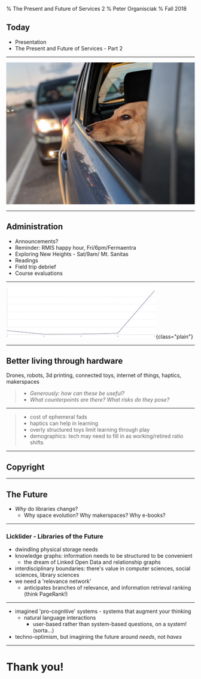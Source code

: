 % The Present and Future of Services 2
% Peter Organisciak
% Fall 2018

## Today

- Presentation
- The Present and Future of Services - Part 2

------

![](images/kiki11.jpg)

-----

## Administration

- Announcements?
- Reminder: RMIS happy hour, Fri/6pm/Fermaentra
- Exploring New Heights - Sat/9am/ Mt. Sanitas
- Readings
- Field trip debrief
- Course evaluations

------

![](images/ratingsgraph.jpg){class="plain"}

-----

## Better living through hardware

Drones, robots, 3d printing, connected toys, internet of things, haptics, makerspaces

>- _Generously: how can these be useful?_
>- _What counterpoints are there? What risks do they pose?_

------

>- cost of ephemeral fads
>- haptics can help in learning
>- overly structured toys limit learning through play 
>- demographics: tech may need to fill in as working/retired ratio shifts

-------

## Copyright

-------

## The Future

- _Why_ do libraries change?
    - Why space evolution? Why makerspaces? Why e-books?

--------

### Licklider - Libraries of the Future

- dwindling physical storage needs
- knowledge graphs: information needs to be structured to be convenient
    - the dream of Linked Open Data and relationship graphs
- interdisciplinary boundaries: there's value in computer sciences, social sciences, library sciences
- we need a 'relevance network'
    - anticipates branches of relevance, and information retrieval ranking (think PageRank!)

----

- imagined 'pro-cognitive' systems - systems that augment your thinking
    - natural language interactions
        - user-based rather than system-based questions, on a system! (sorta...)
- techno-optimism, but imagining the future around _needs_, not _haves_

------

# Thank you!
